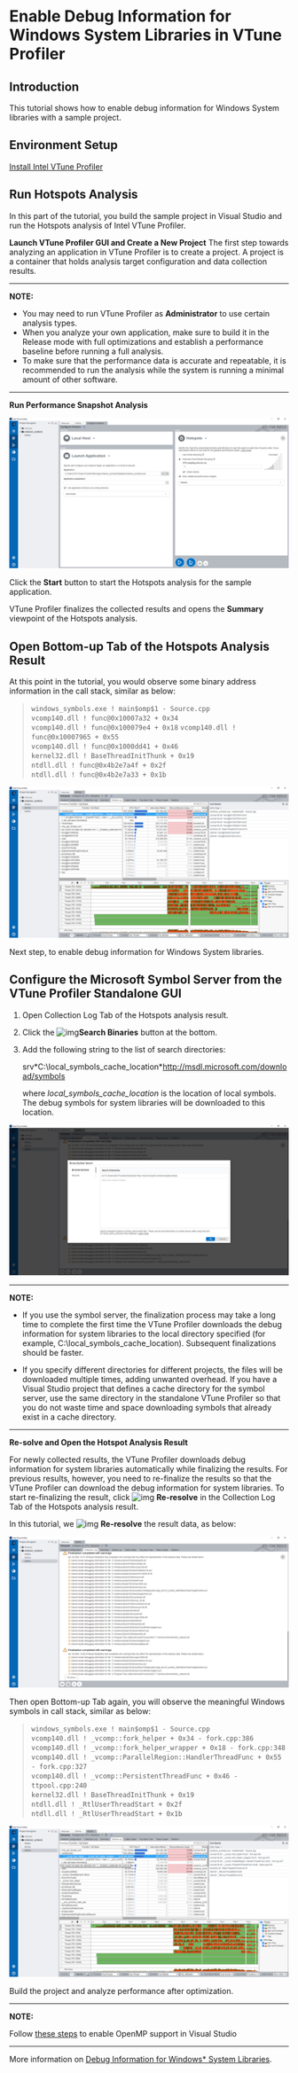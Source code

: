 # **Enable Debug Information for Windows System Libraries in VTune Profiler**

## **Introduction**

This tutorial shows how to enable debug information for Windows System libraries with a sample project.

## **Environment Setup**

[Install Intel VTune Profiler](https://www.intel.com/content/www/us/en/develop/documentation/vtune-help/top/installation.html)

## **Run Hotspots Analysis**

In this part of the tutorial, you build the sample project in Visual Studio and run the Hotspots analysis of Intel VTune Profiler.

**Launch VTune Profiler GUI and Create a New Project**
The first step towards analyzing an application in VTune Profiler is to create a project. A project is a container that holds analysis target configuration and data collection results.

---

**NOTE:**

- You may need to run VTune Profiler as **Administrator** to use certain analysis types.
- When you analyze your own application, make sure to build it in the Release mode with full optimizations and establish a performance baseline before running a full analysis. 
- To make sure that the performance data is accurate and repeatable, it is recommended to run the analysis while the system is running a minimal amount of other software.

---

**Run Performance Snapshot Analysis**

![](res/step1.png)



Click the **Start** button to start the Hotspots analysis for the sample application.

VTune Profiler finalizes the collected results and opens the **Summary** viewpoint of the Hotspots analysis.

## Open Bottom-up Tab of the Hotspots Analysis Result

At this point in the tutorial, you would observe some binary address information in the call stack, similar as below:

>`windows_symbols.exe ! main$omp$1 - Source.cpp`  
>`vcomp140.dll ! func@0x10007a32 + 0x34`  
>`vcomp140.dll ! func@0x100079e4 + 0x18` 
>`vcomp140.dll ! func@0x10007965 + 0x55`  
>`vcomp140.dll ! func@0x1000dd41 + 0x46`  
>`kernel32.dll ! BaseThreadInitThunk + 0x19`  
>`ntdll.dll ! func@0x4b2e7a4f + 0x2f`  
>`ntdll.dll ! func@0x4b2e7a33 + 0x1b`  

![](res/step2.png)



Next step, to enable debug information for Windows System libraries.

## Configure the Microsoft Symbol Server from the VTune Profiler Standalone GUI

1. Open Collection Log Tab of the Hotspots analysis result.

2. Click the ![img](https://www.intel.com/content/dam/dita/develop/vtune-help-mar22/407A5DE6-3555-4420-8ED1-C227B0F443C1.png/_jcr_content/renditions/original)**Search Binaries** button at the bottom.

3. Add the following string to the list of search directories:

   srv\*C:\local_symbols_cache_location\*http://msdl.microsoft.com/download/symbols

   where *local_symbols_cache_location* is the location of local symbols. The debug symbols for system libraries will be downloaded to this location.

![](res/step4.png)

---

**NOTE:**

- If you use the symbol server, the finalization process may take a long time to complete the first time the VTune Profiler downloads the debug information for system libraries to the local directory specified (for example, C:\local_symbols_cache_location). Subsequent finalizations should be faster.

- If you specify different directories for different projects, the files will be downloaded multiple times, adding unwanted overhead. If you have a Visual Studio project that defines a cache directory for the symbol server, use the same directory in the standalone VTune Profiler so that you do not waste time and space downloading symbols that already exist in a cache directory.

---

**Re-solve and Open the Hotspot Analysis Result**

For newly collected results, the VTune Profiler downloads debug information for system libraries automatically while finalizing the results. For previous results, however, you need to re-finalize the results so that the VTune Profiler can download the debug information for system libraries. To start re-finalizing the result, click  ![img](https://www.intel.com/content/dam/dita/develop/vtune-help-mar22/D5BD5D1F-C4E9-4ED3-AD6C-1704D3602125.png/_jcr_content/renditions/original) **Re-resolve** in the Collection Log Tab of the Hotspots analysis result.

In this tutorial, we ![img](https://www.intel.com/content/dam/dita/develop/vtune-help-mar22/D5BD5D1F-C4E9-4ED3-AD6C-1704D3602125.png/_jcr_content/renditions/original) **Re-resolve** the result data, as below:

![](res/step5.png)



Then open Bottom-up Tab again, you will observe the meaningful Windows symbols in call stack, similar as below:

>`windows_symbols.exe ! main$omp$1 - Source.cpp`  
>`vcomp140.dll ! _vcomp::fork_helper + 0x34 - fork.cpp:386`  
>`vcomp140.dll ! _vcomp::fork_helper_wrapper + 0x18 - fork.cpp:348`  
>`vcomp140.dll ! _vcomp::ParallelRegion::HandlerThreadFunc + 0x55 - fork.cpp:327`  
>`vcomp140.dll ! _vcomp::PersistentThreadFunc + 0x46 - ttpool.cpp:240`  
>`kernel32.dll ! BaseThreadInitThunk + 0x19`  
>`ntdll.dll ! _RtlUserThreadStart + 0x2f`  
>`ntdll.dll ! _RtlUserThreadStart + 0x1b`  

![](res/step6.png)

Build the project and analyze performance after optimization.

---

**NOTE:**

Follow [these steps](https://docs.microsoft.com/en-us/cpp/build/reference/openmp-enable-openmp-2-0-support?view=msvc-170#to-set-this-compiler-option-in-the-visual-studio-development-environment) to enable OpenMP support in Visual Studio

---

More information on [Debug Information for Windows* System Libraries](https://www.intel.com/content/www/us/en/develop/documentation/vtune-help/top/set-up-analysis-target/windows-targets/debug-information-for-windows-system-libraries.html).



